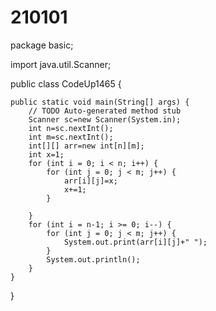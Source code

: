 # 210101
package basic;

import java.util.Scanner;

public class CodeUp1465 {

	public static void main(String[] args) {
		// TODO Auto-generated method stub
		Scanner sc=new Scanner(System.in);
		int n=sc.nextInt();
		int m=sc.nextInt();
		int[][] arr=new int[n][m];
		int x=1;
		for (int i = 0; i < n; i++) {
			for (int j = 0; j < m; j++) {
				arr[i][j]=x;
				x+=1;
			}
	
		}
		for (int i = n-1; i >= 0; i--) {
			for (int j = 0; j < m; j++) {
				System.out.print(arr[i][j]+" ");
			}
			System.out.println();
		}
	}

}
